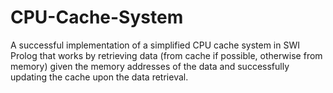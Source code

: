 # CPU-Cache-System
A successful implementation of a simplified
CPU cache system in SWI Prolog that works by retrieving data (from cache if possible, otherwise
from memory) given the memory addresses of the data and successfully updating
the cache upon the data retrieval.
